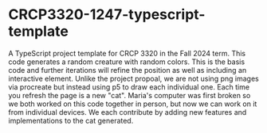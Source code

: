 # CRCP3320-1247-typescript-template
A TypeScript project template for CRCP 3320 in the Fall 2024 term. This code generates a random creature with random colors. This is the basis code and further iterations will refine the position as well as including an interactive element. Unlike the project propoal, we are not using png images via procreate but instead using p5 to draw each individual one. Each time you refresh the page is a new "cat". Maria's computer was first broken so we both worked on this code together in person, but now we can work on it from individual devices. We each contribute by adding new features and implementations to the cat generated.
